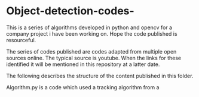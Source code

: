 # Object-detection-codes-
This is a series of algorithms developed in python and opencv for a company project i have been working on. Hope the code published is resourceful.

The series of codes published are codes adapted from multiple open sources online. The typical source is youtube. When the links for these identified it will be mentioned in this repository at a latter date. 

The following describes the structure of the content published in this folder. 

Algorithm.py is a code which used a tracking algorithm from a 
